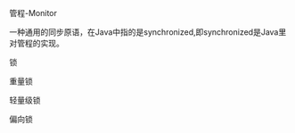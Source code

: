 管程-Monitor

一种通用的同步原语，在Java中指的是synchronized,即synchronized是Java里对管程的实现。





锁 



重量锁



轻量级锁





偏向锁